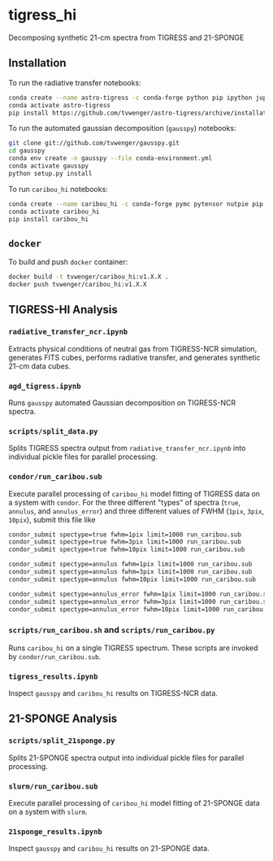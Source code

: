 # tigress_hi
Decomposing synthetic 21-cm spectra from TIGRESS and 21-SPONGE

## Installation

To run the radiative transfer notebooks:

```bash
conda create --name astro-tigress -c conda-forge python pip ipython jupyter
conda activate astro-tigress
pip install https://github.com/tvwenger/astro-tigress/archive/installation.zip
```

To run the automated gaussian decomposition (`gausspy`) notebooks:

```bash
git clone git://github.com/tvwenger/gausspy.git
cd gausspy
conda env create -n gausspy --file conda-environment.yml
conda activate gausspy
python setup.py install
```

To run `caribou_hi` notebooks:

```bash
conda create --name caribou_hi -c conda-forge pymc pytensor nutpie pip dill
conda activate caribou_hi
pip install caribou_hi
```

## `docker`

To build and push `docker` container:

```bash
docker build -t tvwenger/caribou_hi:v1.X.X .
docker push tvwenger/caribou_hi:v1.X.X
```

## TIGRESS-HI Analysis

### `radiative_transfer_ncr.ipynb`

Extracts physical conditions of neutral gas from TIGRESS-NCR simulation, generates FITS cubes, performs radiative transfer, and generates synthetic 21-cm data cubes.

### `agd_tigress.ipynb`

Runs `gausspy` automated Gaussian decomposition on TIGRESS-NCR spectra.

### `scripts/split_data.py`

Splits TIGRESS spectra output from `radiative_transfer_ncr.ipynb` into individual pickle files for parallel processing.

### `condor/run_caribou.sub`

Execute parallel processing of `caribou_hi` model fitting of TIGRESS data on a system with `condor`. For the three different "types" of spectra (`true`, `annulus`, and `annulus_error`) and three different values of FWHM (`1pix`, `3pix`, `10pix`), submit this file like

```bash
condor_submit spectype=true fwhm=1pix limit=1000 run_caribou.sub
condor_submit spectype=true fwhm=3pix limit=1000 run_caribou.sub
condor_submit spectype=true fwhm=10pix limit=1000 run_caribou.sub

condor_submit spectype=annulus fwhm=1pix limit=1000 run_caribou.sub
condor_submit spectype=annulus fwhm=3pix limit=1000 run_caribou.sub
condor_submit spectype=annulus fwhm=10pix limit=1000 run_caribou.sub

condor_submit spectype=annulus_error fwhm=1pix limit=1000 run_caribou.sub
condor_submit spectype=annulus_error fwhm=3pix limit=1000 run_caribou.sub
condor_submit spectype=annulus_error fwhm=10pix limit=1000 run_caribou.sub
```

### `scripts/run_caribou.sh` and `scripts/run_caribou.py`

Runs `caribou_hi` on a single TIGRESS spectrum. These scripts are invoked by `condor/run_caribou.sub`.

### `tigress_results.ipynb`

Inspect `gausspy` and `caribou_hi` results on TIGRESS-NCR data.

## 21-SPONGE Analysis

### `scripts/split_21sponge.py`

Splits 21-SPONGE spectra output into individual pickle files for parallel processing.

### `slurm/run_caribou.sub`

Execute parallel processing of `caribou_hi` model fitting of 21-SPONGE data on a system with `slurm`.

### `21sponge_results.ipynb`

Inspect `gausspy` and `caribou_hi` results on 21-SPONGE data.
